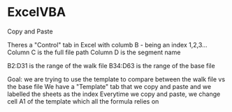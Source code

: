 # ExcelVBA
Copy and Paste

Theres a "Control" tab in Excel with columb B - being an index 1,2,3...
Column C is the full file path
Column D is the segment name

B2:D31 is the range of the walk file
B34:D63 is the range of the base file

Goal: we are trying to use the template to compare between the walk file vs the base file
We have a "Template" tab that we copy and paste and we labelled the sheets as the index
Everytime we copy and paste, we change cell A1 of the template which all the formula relies on